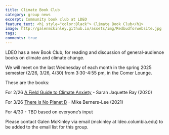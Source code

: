```yaml
---
title: Climate Book Club
category: group news
excerpt: Community book club at LDEO
feature_text: <h1 style="color:Black"> Climate Book Club</h1>
image: http://galenmckinley.github.io/assets/img/Redbudforwebsite.jpg
tags: 
comments: true
---
```


LDEO has a new Book Club, for reading and discussion of general-audience books on climate and climate change. 

We will meet on the last Wednesday of each month in the spring 2025 semester (2/26, 3/26, 4/30) from 3:30-4:55 pm, in the Comer Lounge.

These are the books:  

For 2/26 [A Field Guide to Climate Anxiety](https://www.amazon.com/Field-Guide-Climate-Anxiety-Warming/dp/0520343301/ref=asc_df_0520343301?mcid=4ca34c53429f37dca1b341dc0221586e&hvocijid=6948434738499552741-0520343301-&hvexpln=73&tag=hyprod-20&linkCode=df0&hvadid=721245378154&hvpos=&hvnetw=g&hvrand=6948434738499552741&hvpone=&hvptwo=&hvqmt=&hvdev=c&hvdvcmdl=&hvlocint=&hvlocphy=9004250&hvtargid=pla-2281435178058&psc=1) - Sarah Jaquette Ray (2020)

For 3/26 [There is No Planet B](https://www.amazon.com/There-No-Planet-Handbook-Updated/dp/110882157X/ref=sr_1_1?crid=2HTRFPDCMST59&dib=eyJ2IjoiMSJ9.WXInxUdIXc_9riwcNOpVgYr64BbSOTEy1aDc0kE3tFb-2BfmqSMNtZVvTsbdN4L1ufFr5mz33DBulibNj6f6wc6ZqcwaUUZxGDG8ls-IXK85MyWkG59508KrRH3St5tsp3DEuMkYjWDiD1_wutEQLK_Iz76TgCN80EQQhm8NOrdIi55HHb4GLIBBrzd8ZWWNilUqdV0oxboCS2k-Xzn5j53HU3VKK__DGeCb9CY4lyQ.Q70QVv0mAlfCylUFZXR3lq-aa1pCrM99F5Z4AYsz8zU&dib_tag=se&keywords=There+is+no+planet+B&qid=1738012548&s=books&sprefix=there+is+no+planet+b,stripbooks,78&sr=1-1) - Mike Berners-Lee (2021)

For 4/30 - TBD based on everyone’s input

Please contact Galen McKinley via email (mckinley at ldeo.columbia.edu) to be added to the email list for this group. 
